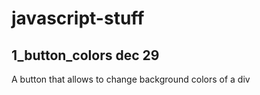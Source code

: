 # javascript-stuff

## 1_button_colors dec 29
A button that allows to change background colors of a div
